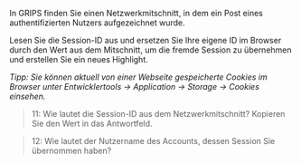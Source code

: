 In GRIPS finden Sie einen Netzwerkmitschnitt, in dem ein Post eines authentifizierten Nutzers aufgezeichnet wurde.

Lesen Sie die Session-ID aus und ersetzen Sie Ihre eigene ID im Browser durch den Wert aus dem Mitschnitt, 
um die fremde Session zu übernehmen und erstellen Sie ein neues Highlight.

*Tipp: Sie können aktuell von einer Webseite gespeicherte Cookies im Browser unter 
Entwicklertools -> Application -> Storage -> Cookies einsehen.*

>11: Wie lautet die Session-ID aus dem Netzwerkmitschnitt? Kopieren Sie den Wert in das Antwortfeld.

>12: Wie lautet der Nutzername des Accounts, dessen Session Sie übernommen haben?